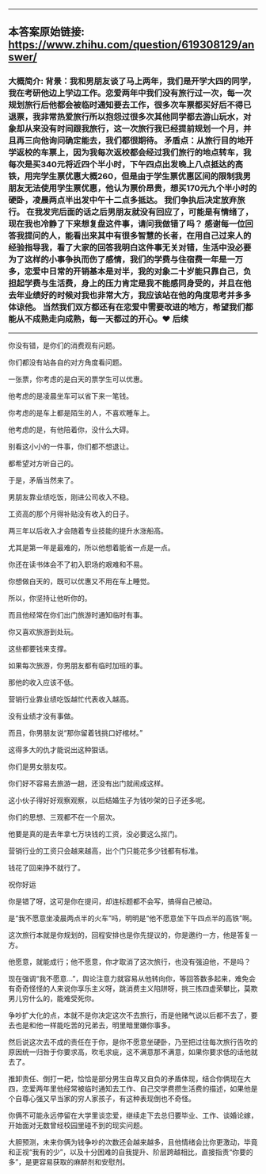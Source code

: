 ----------------------------------------
## 本答案原始链接: https://www.zhihu.com/question/619308129/answer/
### 大概简介: 背景：我和男朋友谈了马上两年，我们是开学大四的同学，我在考研他边上学边工作。恋爱两年中我们没有旅行过一次，每一次规划旅行后他都会被临时通知要去工作，很多次车票都买好后不得已退票，我非常热爱旅行所以抱怨过很多次其他同学都去游山玩水，对象却从来没有时间跟我旅行，这一次旅行我已经提前规划一个月，并且再三向他询问确定能去，我们都很期待。 矛盾点：从旅行目的地开学返校的车票上，因为我每次返校都会经过我们旅行的地点转车，我每次是买340元将近四个半小时，下午四点出发晚上八点抵达的高铁，用完学生票优惠大概260，但是由于学生票优惠区间的限制我男朋友无法使用学生票优惠，他认为票价昂贵，想买170元九个半小时的硬卧，凌晨两点半出发中午十二点多抵达。 我们争执后决定放弃旅行。 在我发完后面的话之后男朋友就没有回应了，可能是有情绪了，现在我也冷静了下来想复盘这件事，请问我做错了吗？ 感谢每一位回答我提问的人，能看出来其中有很多智慧的长者，在用自己过来人的经验指导我，看了大家的回答我明白这件事无关对错，生活中没必要为了这样的小事争执而伤了感情，我们的学费与住宿费一年是一万多，恋爱中日常的开销基本是对半，我的对象二十岁能只靠自己，负担起学费与生活费，身上的压力肯定是我不能感同身受的，并且在他去年业绩好的时候对我也非常大方，我应该站在他的角度思考并多多体谅他。 当然我们双方都还有在恋爱中需要改进的地方，希望我们都能从不成熟走向成熟，每一天都过的开心。❤ 后续
----------------------------------------
你没有错，是你们的消费观有问题。

你们都没有站各自的对方角度看问题。

一张票，你考虑的是白天的票学生可以优惠。

他考虑的是凌晨坐车可以省下来一笔钱。

你考虑的是车上都是陌生的人，不喜欢睡车上。

他考虑的是，有他陪着你，没什么大碍。

别看这小小的一件事，你们都不想退让。

都希望对方听自己的。

于是，矛盾当然来了。

男朋友靠业绩吃饭，刚进公司收入不稳。

工资高的那个月得补贴没有收入的日子。

两三年以后收入才会随着专业技能的提升水涨船高。

尤其是第一年是最难的，所以他想着能省一点是一点。

你还在读书体会不了初入职场的艰难和不易。

你想做白天的，既可以优惠又不用在车上睡觉。

所以，你坚持让他听你的。

而且他经常在你们出门旅游时通知临时有事。

你又喜欢旅游到处玩。

这些都要钱来支撑。

如果每次旅游，你男朋友都有临时加班的事。

那他的收入应该不低。

营销行业靠业绩吃饭越忙代表收入越高。

没有业绩才没有事做。

而且，你男朋友说“那你留着钱挑口好棺材。”

这得多大的仇才能说出这种狠话。

你们是男女朋友哎。

你们好不容易去旅游一趟，还没有出门就闹成这样。

这小伙子得好好观察观察，以后结婚生子为钱吵架的日子还多呢。

你们的思想、三观都不在一个层次。

他要是真的是去年拿七万块钱的工资，没必要这么抠门。

营销行业的工资只会越来越高，出个门只能花多少钱都有标准。

钱花了回来挣不就行了。

祝你好运



你是错了呀，这可是你在提问，却连标题都不会写，搞得自己被动。




是“我不愿意坐凌晨两点半的火车”吗，明明是“他不愿意坐下午四点半的高铁”啊。




这次旅行本就是你规划的，回程安排也是你先提议的，你是邀约一方，他是答复一方。




他愿意，就能成行；他不愿意，你才取消了这次旅行，也没有强迫他，不是吗？




现在强调“我不愿意…”，舆论注意力就容易从他转向你，等回答数多起来，难免会有奇奇怪怪的人来说你享乐主义呀，跳消费主义陷阱呀，挑三拣四虚荣攀比，莫欺男儿穷什么的，能难受死你。




争吵扩大化的点，本就不是你决定这次不去旅行，而是他赌气说以后都不去了，要去也是和他一样能吃苦的兄弟去，明里暗里嫌你事多。




然后说这次去不成的责任在于你，是你不愿意坐硬卧，乃至把过往每次旅行告吹的原因统一归咎于你要求高，吹毛求疵，这不满意那不满意，如果你要求低的话他就去了。




推卸责任、倒打一耙，恰恰是部分男生自卑又自负的矛盾体现，结合你俩现在大四，恋爱两年里他经常被临时通知去工作、自己交学费攒生活费的描述，如果他是个自尊心强又早当家的穷人家孩子，有这种表现倒也不奇怪。




你俩不可能永远停留在大学里谈恋爱，继续走下去总归要毕业、工作、谈婚论嫁，开始面对无数曾经校园里碰不到的现实问题。




大胆预测，未来你俩为钱争吵的次数还会越来越多，且他情绪会比你更激动，毕竟和正视“我有的少”，以及十分困难的自我提升、阶层跨越相比，直接指责“你要的多”，是更容易获取的麻醉剂和安慰剂。